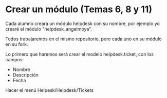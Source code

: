 # Crear un módulo (Temas 6, 8 y 11)

Cada alumno creará un módulo helpdesk con su nombre, por ejemplo yo crearé el módulo "helpdesk_angelmoya".

Todos trabajaremos en el mismo repositorio, pero cada uno en su módulo en su fork.

Lo primero que haremos será crear el modelo helpdesk.ticket, con los campos:

- Nombre
- Descripción
- Fecha

Hacer el menú Helpesk/Helpdesk/Tickets
